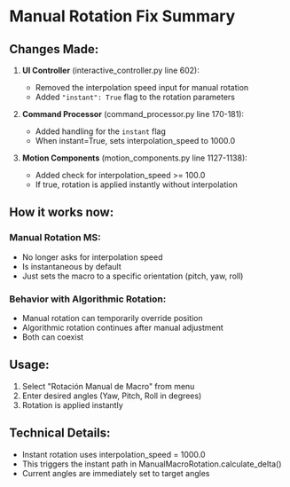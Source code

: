 # Manual Rotation Fix Summary

## Changes Made:

1. **UI Controller** (interactive_controller.py line 602):
   - Removed the interpolation speed input for manual rotation
   - Added `"instant": True` flag to the rotation parameters

2. **Command Processor** (command_processor.py line 170-181):
   - Added handling for the `instant` flag
   - When instant=True, sets interpolation_speed to 1000.0

3. **Motion Components** (motion_components.py line 1127-1138):
   - Added check for interpolation_speed >= 100.0
   - If true, rotation is applied instantly without interpolation

## How it works now:

### Manual Rotation MS:
- No longer asks for interpolation speed
- Is instantaneous by default
- Just sets the macro to a specific orientation (pitch, yaw, roll)

### Behavior with Algorithmic Rotation:
- Manual rotation can temporarily override position
- Algorithmic rotation continues after manual adjustment
- Both can coexist

## Usage:
1. Select "Rotación Manual de Macro" from menu
2. Enter desired angles (Yaw, Pitch, Roll in degrees)
3. Rotation is applied instantly

## Technical Details:
- Instant rotation uses interpolation_speed = 1000.0
- This triggers the instant path in ManualMacroRotation.calculate_delta()
- Current angles are immediately set to target angles